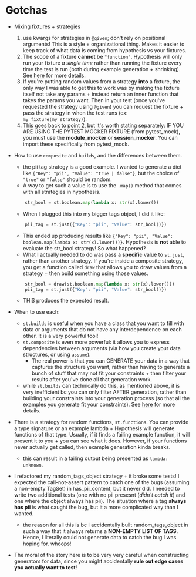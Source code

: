 # Gotchas
- Mixing fixtures + strategies
    1. use kwargs for strategies in `@given`; don't rely on positional arguments! This is a style + organizational thing. Makes it easier to keep track of what data is coming from hypothesis vs your fixtures. 
    2. The scope of a fixture **cannot** be `"function"`. Hypothesis will only run your fixture *a single time* rather than running the fixture every time the test is run (both during example generation + shrinking). See [here](https://hypothesis.works/articles/hypothesis-pytest-fixtures/) for more details. 
    3. If you're putting random values from a strategy **into** a fixture, the only way I was able to get this to work was by making the fixture itself not take any params + instead return an inner function that takes the params you want. Then in your test (once you've requested the strategy using `@given`) you can request the fixture + pass the strategy in when the test runs (ex: `my_fixture(my_strategy)`). 
    4. This goes back to point 2, but it's worth stating separately: IF YOU ARE USING THE PYTEST MOCKER FIXTURE (from pytest_mock), you must use the **module_mocker** or **session_mocker**. You can import these specifically from pytest_mock. 

- How to use `composite` and `builds`, and the differences between them. 
    - the pii tag strategy is a good example. I wanted to generate a dict like `{"Key": "pii", "Value": "true | false"}`, but the choice of `"true"` or `"false"` should be random. 
    - A way to get such a value is to use the `.map()` method that comes with all strategies in hypothesis. 
    ```python
        str_bool = st.boolean.map(lambda x: str(x).lower())
    ```
    - When I plugged this into my bigger tags object, I did it like: 
    ```python
        pii_tag = st.just({"Key": "pii", "Value": str_bool()})
    ```
    - This ended up producing results like `{"Key": "pii", "Value": boolean.map(lambda x: str(x).lower())}`. Hypothesis is **not** able to evaluate the str_bool strategy! So what happened? 
    - What I actually needed to do was pass a **specific** value to `st.just`, rather than another strategy. If you're inside a composite strategy, you get a function called `draw` that allows you to draw values from a strategy + then build something using those values. 
    ```python
        str_bool = draw(st.boolean.map(lambda x: str(x).lower()))
        pii_tag = st.just({"Key": "pii", "Value": str_bool()})
    ```
    - THIS produces the expected result. 
- When to use each: 
    - `st.builds` is useful when you have a class that you want to fill with data or arguments that do not have any interdependence on each other. It is a very powerful tool!
    - `st.composite` is even more powerful: it allows you to express dependencies between arguments (via how you create your data structures, or using `assume`). 
        - The real power is that you can GENERATE your data in a way that captures the structure you want, rather than having to generate a bunch of stuff that may not fit your constraints + then filter your results after you've done all that generation work. 
    - while `st.builds` can technically do this, as mentioned above, it is very inefficient bc you can only filter AFTER generation, rather than building your constraints into your generation process (so that all the examples you generate fit your constraints). See [here](https://hypothesis.works/articles/generating-the-right-data/) for more details. 

- There is a strategy for random functions, `st.functions`. You can provide a type signature or an example lambda + Hypothesis will generate functions of that type. Usually, if it finds a failing example function, it will present it to you + you can see what it does. However, if your functions never actually get called, then example generation kinda breaks. 
    - this can result in a failing output being presented as `lambda: unknown`. 

- I refactored my random_tags_object strategy + it broke some tests! I expected the call-not-assert pattern to catch one of the bugs (assuming a non-empty TagSet) in has_pii_content, but it never did. I needed to write two additional tests (one with no pii presesnt (*didn't catch it*) and one where the object always has pii). The situation where a tag **always has pii** is what caught the bug, but it a more complicated way than I wanted. 
    - the reason for all this is bc I accidentally built random_tags_object in such a way that it always returns a **NON-EMPTY LIST OF TAGS**. Hence, I literally could not generate data to catch the bug I was hoping for. whoops! 
- The moral of the story here is to be very very careful when constructing generators for data, since you might accidentally **rule out edge cases you actually want to test**!
    
    


